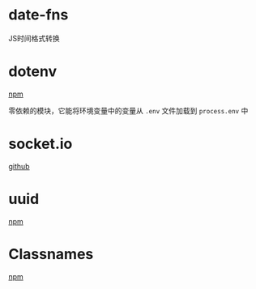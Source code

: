 # date-fns

JS时间格式转换

# dotenv

[npm](https://www.npmjs.com/package/dotenv)

零依赖的模块，它能将环境变量中的变量从 `.env` 文件加载到 `process.env` 中



# socket.io

[github](https://github.com/socketio/socket.io)



# uuid

[npm](https://www.npmjs.com/package/uuid)



# Classnames

[npm](https://www.npmjs.com/package/classnames)





 

